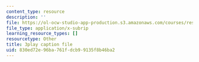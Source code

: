 ```yaml
---
content_type: resource
description: ''
file: https://ol-ocw-studio-app-production.s3.amazonaws.com/courses/res-3-002-collaborative-design-and-creative-expression-with-arduino-microcontrollers-january-iap-2017/830ed72e96ba761fdcb99135f8b46ba2_2039257.srt
file_type: application/x-subrip
learning_resource_types: []
resourcetype: Other
title: 3play caption file
uid: 830ed72e-96ba-761f-dcb9-9135f8b46ba2
---
```

